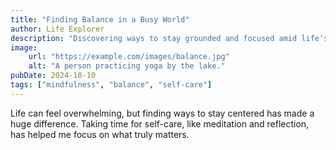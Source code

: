 ```yaml
---
title: "Finding Balance in a Busy World"
author: Life Explorer
description: "Discovering ways to stay grounded and focused amid life's demands."
image:
    url: "https://example.com/images/balance.jpg"
    alt: "A person practicing yoga by the lake."
pubDate: 2024-10-10
tags: ["mindfulness", "balance", "self-care"]
---
```



Life can feel overwhelming, but finding ways to stay centered has made a huge difference. Taking time for self-care, like meditation and reflection, has helped me focus on what truly matters.